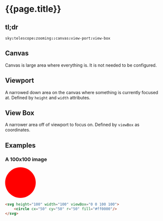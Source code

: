 # {{page.title}}

## tl;dr

`sky`**`:`**`telescope`**`:`**`zooming`**`::`**`canvas`**`:`**`view-port`**`:`**`view-box`

## Canvas

Canvas is large area where everything is. It is not needed to be configured.

## Viewport

A narrowed down area on the canvas where something is currently focused at. Defined by `height` and `width` attributes.

## View Box

A narrower area off of viewport to focus on. Defined by `viewBox` as coordinates.

## Examples

### A 100x100 image

<svg height="100" width="100" viewBox="0 0 100 100">
    <circle cx="50" cy="50" r="50" fill="#ff0000"/>
</svg>

```html
<svg height="100" width="100" viewBox="0 0 100 100">
    <circle cx="50" cy="50" r="50" fill="#ff0000"/>
</svg>
```
